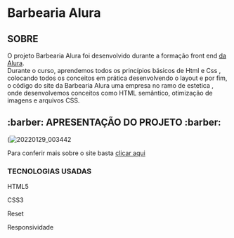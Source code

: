 # Barbearia Alura

<h2> SOBRE </h2>

<p> O projeto Barbearia Alura foi desenvolvido durante a formação front end <a href="https://cursos.alura.com.br/user/shacrony" target="_blank"> da Alura</a>. <br> Durante o curso, aprendemos todos os princípios básicos de Html e Css , colocando todos os conceitos em prática desenvolvendo o layout e por fim, o código do site da Barbearia Alura uma empresa no ramo de estetica , onde desenvolvemos conceitos como HTML semântico, otimização de imagens e arquivos CSS.


<h2> :barber: APRESENTAÇÃO DO PROJETO :barber: </h2>

(![20220129_003442](https://user-images.githubusercontent.com/61089592/151646246-2071518a-9129-4b50-8ce6-9a036f60127d.gif)

Para conferir mais sobre o site basta <a href="https://shacrony.github.io/Barbearia-Alura/" target="_blank"> clicar aqui </a> 

<h3> TECNOLOGIAS USADAS </h3>

HTML5

CSS3

Reset

Responsividade
